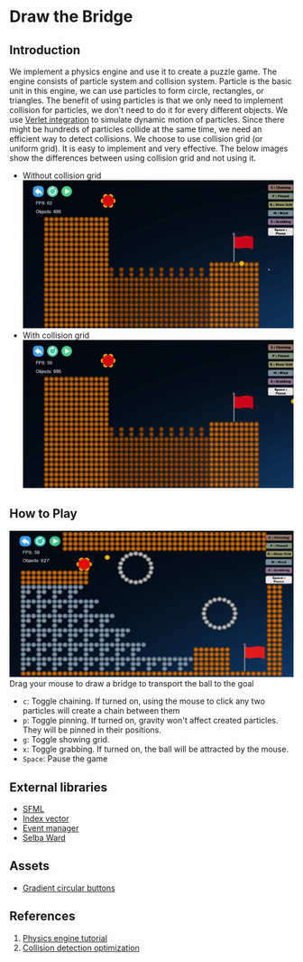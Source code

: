 # Draw the Bridge

## Introduction

We implement a physics engine and use it to create a puzzle game. The engine consists of particle system and collision system.
Particle is the basic unit in this engine, we can use particles to form circle, rectangles, or triangles. The benefit of using particles is that we only need to implement collision for particles, we don't need to do it for every different objects. We use [Verlet integration](https://en.wikipedia.org/wiki/Verlet_integration) to simulate dynamic motion of particles.
Since there might be hundreds of particles collide at the same time, we need an efficient way to detect collisions. We choose to use collision grid (or uniform grid). It is easy to implement and very effective. The below images show the differences between using collision grid and not using it.

- Without collision grid
    ![Without collision grid](assets/without_collision_grid.gif)
- With collision grid
    ![With collision grid](assets/with_collision_grid.gif)

## How to Play

![Level 2](assets/level2.png)
Drag your mouse to draw a bridge to transport the ball to the goal

- `c`: Toggle chaining. If turned on, using the mouse to click any two particles will create a chain between them
- `p`: Toggle pinning. If turned on, gravity won't affect created particles. They will be pinned in their positions.
- `g`: Toggle showing grid.
- `x`: Toggle grabbing. If turned on, the ball will be attracted by the mouse.
- `Space`: Pause the game


## External libraries

- [SFML](https://www.sfml-dev.org/)
- [Index vector](https://github.com/johnBuffer/ConstantIndexVector)
- [Event manager](https://github.com/johnBuffer/SFML-EventManager)
- [Selba Ward](https://github.com/Hapaxia/SelbaWard)

## Assets

- [Gradient circular buttons](https://vapxiel.itch.io/gradient-circular-buttons)

## References

1. [Physics engine tutorial](https://www.youtube.com/watch?v=lS_qeBy3aQI)
2. [Collision detection optimization](https://www.youtube.com/watch?v=9IULfQH7E90)